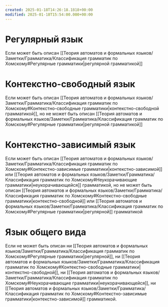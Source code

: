 ```yaml
---
created: 2025-01-18T14:26:18.1818+00:00
modified: 2025-01-18T15:54:00.000+00:00
---
```

# Регулярный язык
Если может быть описан [[Теория автоматов и формальных языков/Заметки/Грамматика/Классификация грамматик по Хомскому#Регулярные грамматики|регулярной грамматикой]]
# Контекстно-свободный язык
Если может быть описан [[Теория автоматов и формальных языков/Заметки/Грамматика/Классификация грамматик по Хомскому#Контекстно-свободные грамматики|контекстно-свободной грамматикой]], но не может быть описан [[Теория автоматов и формальных языков/Заметки/Грамматика/Классификация грамматик по Хомскому#Регулярные грамматики|регулярной грамматикой]]
# Контекстно-зависимый язык
Если может быть описан [[Теория автоматов и формальных языков/Заметки/Грамматика/Классификация грамматик по Хомскому#Контекстно-зависимые грамматики|контекстно-зависимой]] или [[Теория автоматов и формальных языков/Заметки/Грамматика/Классификация грамматик по Хомскому#Неукорачивающие грамматики|неукорачивающейся]] грамматикой, но не может быть описан [[Теория автоматов и формальных языков/Заметки/Грамматика/Классификация грамматик по Хомскому#Контекстно-свободные грамматики|контекстно-свободной]] или [[Теория автоматов и формальных языков/Заметки/Грамматика/Классификация грамматик по Хомскому#Регулярные грамматики|регулярной]] грамматикой
# Язык общего вида
Если не может быть описан ни [[Теория автоматов и формальных языков/Заметки/Грамматика/Классификация грамматик по Хомскому#Регулярные грамматики|регулярной]], ни [[Теория автоматов и формальных языков/Заметки/Грамматика/Классификация грамматик по Хомскому#Контекстно-свободные грамматики|контекстно-свободной]], ни [[Теория автоматов и формальных языков/Заметки/Грамматика/Классификация грамматик по Хомскому#Неукорачивающие грамматики|неукорачивающейся]], ни [[Теория автоматов и формальных языков/Заметки/Грамматика/Классификация грамматик по Хомскому#Контекстно-зависимые грамматики|контекстно-зависимой]] грамматикой.